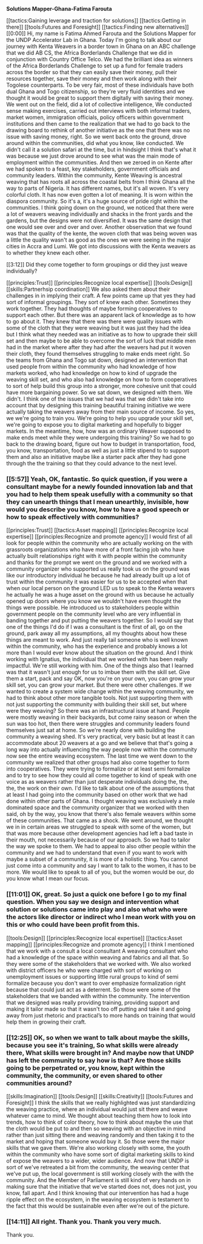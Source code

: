 __Solutions Mapper\-Ghana\-Fatima Farouta__

[[tactics:Gaining leverage and traction for solutions]]
[[tactics:Getting in there]]
[[tools:Futures and Foresight]]
[[tactics:Finding new alternatives]]
[[0:00]] Hi, my name is Fatima Ahmed Farouta and the Solutions Mapper for the UNDP Accelerator Lab in Ghana\. Today I'm going to talk about our journey with Kenta Weavers in a border town in Ghana on an ABC challenge that we did AB CS, the Africa Borderlands Challenge that we did in conjunction with Country Office Telco\. We had the brilliant idea as winners of the Africa Borderlands Challenge to set up a fund for female traders across the border so that they can easily save their money, pull their resources together, save their money and then work along with their Togolese counterparts\. To be very fair, most of these individuals have both dual Ghana and Togo citizenship, so they're very fluid identities and we thought it would be great to support them digitally with saving their money\. We went out on the field, did a lot of collective intelligence, We conducted sense making exercises, carried out interviews with both informal traders, market women, immigration officials, policy officers within government institutions and then came to the realization that we had to go back to the drawing board to rethink of another initiative as the one that there was no issue with saving money, right\. So we went back onto the ground, drove around within the communities, did what you know, like conducted\. We didn't call it a solution safari at the time, but in hindsight I think that's what it was because we just drove around to see what was the main mode of employment within the communities\. And then we zeroed in on Kente after we had spoken to a feast, key stakeholders, government officials and community leaders\. Within the community, Kente Weaving is ancestral weaving that has roots all across the coastal belts from I think Ghana all the way to parts of Nigeria\. It has different names, but it's all woven\. It's very colorful cloth\. It has now even gotten a lot of meaning\. It is worn within the diaspora community\. So it's a, it's a huge source of pride right within the communities\. I think going down on the ground, we noticed that there were a lot of weavers weaving individually and shacks in the front yards and the gardens, but the designs were not diversified\. It was the same design that one would see over and over and over\. Another observation that we found was that the quality of the kente, the woven cloth that was being woven was a little the quality wasn't as good as the ones we were seeing in the major cities in Accra and Lumi\. We got into discussions with the Kenta weavers as to whether they knew each other\.


[[3:12]] Did they come together to form groupings or did they just weave individually?

[[principles:Trust]]
[[principles:Recognize local expertise]]
[[tools:Design]]
[[skills:Partnerhsip coordination]]
We also asked them about their challenges in in implying their craft\. A few points came up that yes they had sort of informal groupings\. They sort of knew each other\. Sometimes they work together\. They had thoughts of maybe forming cooperatives to support each other\. But there was an apparent lack of knowledge as to how to go about it\. They knew that there was there were quality issues with some of the cloth that they were weaving but it was just they had the idea but I think what they needed was an initiative as to how to upgrade their skill set and then maybe to be able to overcome the sort of luck that middle men had in the market where after they had after the weavers had put it woven their cloth, they found themselves struggling to make ends meet right\. So the teams from Ghana and Togo sat down, designed an intervention that used people from within the community who had knowledge of how markets worked, who had knowledge on how to kind of upgrade the weaving skill set, and who also had knowledge on how to form cooperatives to sort of help build this group into a stronger, more cohesive unit that could have more bargaining power\. So we sat down, we designed with them\. We didn't\. I think one of the issues that we had was that we didn't take into account that by designing this training beautiful training initiative we were actually taking the weavers away from their main source of income\. So yes, we we're going to train you\. We're going to help you upgrade your skill set, we're going to expose you to digital marketing and hopefully to bigger markets\. In the meantime, how, how was an ordinary Weaver supposed to make ends meet while they were undergoing this training? So we had to go back to the drawing board, figure out how to budget in transportation, food, you know, transportation, food as well as just a little stipend to to support them and also an initiative maybe like a starter pack after they had gone through the the training so that they could advance to the next level\.


### [[5:57]] Yeah, OK, fantastic\. So quick question, if you were a consultant maybe for a newly founded innovation lab and that you had to help them speak usefully with a community so that they can unearth things that I mean unearthly, invisible, how would you describe you know, how to have a good speech or how to speak effectively with communities?

[[principles:Trust]]
[[tactics:Asset mapping]]
[[principles:Recognize local expertise]]
[[principles:Recognize and promote agency]]
I would first of all look for people within the community who are actually working on the with grassroots organizations who have more of a front facing job who have actually built relationships right with it with people within the community and thanks for the prompt we went on the ground and we worked with a community organizer who supported us really took us on the ground was like our introductory individual he because he had already built up a lot of trust within the community it was easier for us to be accepted when that when our local person on the ground LED us to speak to the Kenta weavers he actually he was a huge asset on the ground with us because he actually opened up doors where you know we wouldn't have even thought the things were possible\. He introduced us to stakeholders people within government people on the community level who are very influential in banding together and put putting the weavers together\. So I would say that one of the things I'd do if I was a consultant is the first of all, go on the ground, park away all my assumptions, all my thoughts about how these things are meant to work\. And just really tail someone who is well known within the community, who has the experience and probably knows a lot more than I would ever know about the situation on the ground\. And I think working with Ignatius, the individual that we worked with has been really impactful\. We're still working with him\. One of the things also that I learned was that it wasn't just enough for us to imbue them with the skill set\. Give them a start, pack and say OK, now you're on your own, you can grow your skill set, you can grow your market\. But there were other challenges\. If we wanted to create a system wide change within the weaving community, we had to think about other more tangible tools\. Not just supporting them with not just supporting the community with building their skill set, but where were they weaving? So there was an infrastructural issue at hand\. People were mostly weaving in their backyards, but come rainy season or when the sun was too hot, then there were struggles and community leaders found themselves just sat at home\. So we're nearly done with building the community a weaving shed\. It's very practical, very basic but at least it can accommodate about 20 weavers at a go and we believe that that's going a long way into actually influencing the way people now within the community now see the entire weaving ecosystem\. The last time we went down to the community we realized that other groups had also come together to form into cooperatives\. They were trying to formalize or at least semi formalize and to try to see how they could all come together to kind of speak with one voice as as weavers rather than just desperate individuals doing the, the, the, the work on their own\. I'd like to talk about one of the assumptions that at least I had going into the community based on other work that we had done within other parts of Ghana\. I thought weaving was exclusively a male dominated space and the community organizer that we worked with then said, oh by the way, you know that there's also female weavers within some of these communities\. That came as a shock\. We went around, we thought we in in certain areas we struggled to speak with some of the women, but that was more because other development agencies had left a bad taste in their mouth, not necessarily because of our approach\. So we had to tailor the way we spoke to them\. We had to appeal to also other people within the community and we had to understand that even if you want to work with maybe a subset of a community, it is more of a holistic thing\. You cannot just come into a community and say I want to talk to the women, it has to be more\. We would like to speak to all of you, but the women would be our, do you know what I mean our focus\.


### [[11:01]] OK, great\. So just a quick one before I go to my final question\. When you say we design and intervention what solution or solutions came into play and also what who were the actors like director or indirect who I mean work with you on this or who could have been profit from this\.

[[tools:Design]]
[[principles:Recognize local expertise]]
[[tactics:Asset mapping]]
[[principles:Recognize and promote agency]]
I think I mentioned that we work with a consult a local consultant A weaving consultant who had a knowledge of the space within weaving and fabrics and all that\. So they were some of the stakeholders that we worked with\. We also worked with district officers he who were charged with sort of working on unemployment issues or supporting little rural groups to kind of semi formalize because you don't want to over emphasize formalization right because that could just act as a deterrent\. So those were some of the stakeholders that we banded with within the community\. The intervention that we designed was really providing training, providing support and making it tailor made so that it wasn't too off putting and take it and going away from just rhetoric and practical’s to more hands on training that would help them in growing their craft\.


### [[12:25]] OK, so when we want to talk about maybe the skills, because you see it's training, So what skills were already there, What skills were brought in? And maybe now that UNDP has left the community to say how is that? Are those skills going to be perpetrated or, you know, kept within the community, the community, or even shared to other communities around?

[[skills:Imagination]]
[[tools:Design]]
[[skills:Creativity]]
[[tools:Futures and Foresight]]
I think the skills that we really highlighted was just standardizing the weaving practice, where an individual would just sit there and weave whatever came to mind\. We thought about teaching them how to look into trends, how to think of color theory, how to think about maybe the use that the cloth would be put to and then so weaving with an objective in mind rather than just sitting there and weaving randomly and then taking it to the market and hoping that someone would buy it\. So those were the major skills that we gave them\. We're also working closely with some, the youth within the community who have some sort of digital marketing skills to kind of expose the weavers to a wider, wider audience\. And now that UNDP is sort of we've retreated a bit from the community, the weaving center that we've put up, the local government is still working closely with the with the community\. And the Member of Parliament is still kind of very hands on in making sure that the initiative that we've started does not, does not just, you know, fall apart\. And I think knowing that our intervention has had a huge ripple effect on the ecosystem, in the weaving ecosystem is testament to the fact that this would be sustainable even after we're out of the picture\.


### [[14:11]] All right\. Thank you\. Thank you very much\.

Thank you\.

